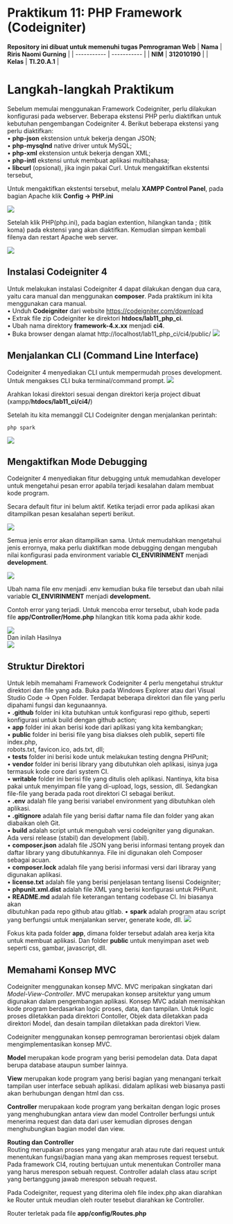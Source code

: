 # Praktikum 11: PHP Framework (Codeigniter)

<strong>Repository ini dibuat untuk memenuhi tugas Pemrograman Web</strong>
| <strong>Nama</strong>      | <strong>Riris Naomi Gurning</strong>  |
| ----------- | -----------  |
| <strong>NIM</strong>       | <strong>312010190</strong>            |
| <strong>Kelas</strong>     | <strong>TI.20.A.1</strong>            |

# <b>Langkah-langkah Praktikum</b>
Sebelum memulai menggunakan Framework Codeigniter, perlu dilakukan konfigurasi pada webserver. Beberapa ekstensi PHP perlu diaktifkan untuk kebutuhan
pengembangan Codeigniter 4.
Berikut beberapa ekstensi yang perlu diaktifkan:
<br>• <b>php-json</b> ekstension untuk bekerja dengan JSON;<br>
• <b>php-mysqlnd</b> native driver untuk MySQL;
<br>• <b>php-xml</b> ekstension untuk bekerja dengan XML;</br>
• <b>php-intl</b> ekstensi untuk membuat aplikasi multibahasa;
<br>• <b>libcurl</b> (opsional), jika ingin pakai Curl. Untuk mengaktifkan ekstentsi tersebut,</br>
<p>Untuk mengaktifkan ekstentsi tersebut, melalu <b>XAMPP Control Panel</b>, pada bagian Apache klik <b>Config -> PHP.ini</b></p>

![](Foto/xampp.png)

<p>Setelah klik PHP(php.ini), pada bagian extention, hilangkan tanda ; (titik koma) pada ekstensi yang akan
diaktifkan. Kemudian simpan kembali filenya dan restart Apache web server.

![](Foto/foto1.png)

## Instalasi Codeigniter 4
Untuk melakukan instalasi Codeigniter 4 dapat dilakukan dengan dua cara, yaitu cara
manual dan menggunakan <b>composer</b>. Pada praktikum ini kita menggunakan cara
manual.
<br>• Unduh <b>Codeigniter</b> dari website https://codeigniter.com/download</br>
• Extrak file zip Codeigniter ke direktori <b>htdocs/lab11_php_ci</b>.
<br>• Ubah nama direktory <b>framework-4.x.xx</b> menjadi <b>ci4</b>.</br>
• Buka browser dengan alamat http://localhost/lab11_php_ci/ci4/public/
![](Foto/foto4.png)

## Menjalankan CLI (Command Line Interface)
Codeigniter 4 menyediakan CLI untuk mempermudah proses development. Untuk mengakses CLI buka terminal/command prompt.
![](Foto/foto2.png)

Arahkan lokasi direktori sesuai dengan direktori kerja project dibuat (xampp/<b>htdocs/lab11_ci/ci4/</b>) <p>Setelah itu kita memanggil CLI Codeigniter dengan menjalankan perintah:</p>
```
php spark
```
![](Foto/foto3.png)

## Mengaktifkan Mode Debugging
Codeigniter 4 menyediakan fitur debugging untuk memudahkan developer untuk
mengetahui pesan error apabila terjadi kesalahan dalam membuat kode program.
<p>Secara default fitur ini belum aktif. Ketika terjadi error pada aplikasi akan ditampilkan pesan kesalahan seperti berikut.</p>

![](Foto/foto5.png)

<p>Semua jenis error akan ditampilkan sama. Untuk memudahkan mengetahui jenis errornya, maka perlu diaktifkan mode debugging dengan mengubah nilai konfigurasi pada environment variable <b>CI_ENVIRINMENT</b> menjadi <b>development</b>.</p>

![](Foto/foto6.png)

Ubah nama file env menjadi .env kemudian buka file tersebut dan ubah nilai variable
<b>CI_ENVIRINMENT</b> menjadi <b>development.</b>

<p>Contoh error yang terjadi. Untuk mencoba error tersebut, ubah kode pada file <b>app/Controller/Home.php</b> hilangkan titik koma pada akhir kode.

![](Foto/foto7.png)
<br>Dan inilah Hasilnya</br>
![](Foto/foto8.png)

## Struktur Direktori
Untuk lebih memahami Framework Codeigniter 4 perlu mengetahui struktur direktori
dan file yang ada. Buka pada Windows Explorer atau dari Visual Studio Code ->
Open Folder.
Terdapat beberapa direktori dan file yang perlu dipahami fungsi dan kegunaannya.
<br>• <b>.github</b> folder ini kita butuhkan untuk konfigurasi repo github, seperti konfigurasi untuk build dengan github action;</br>
• <b>app</b> folder ini akan berisi kode dari aplikasi yang kita kembangkan;
<br>• <b>public</b> folder ini berisi file yang bisa diakses oleh publik, seperti file index.php,</br>
robots.txt, favicon.ico, ads.txt, dll;
<br>• <b>tests</b> folder ini berisi kode untuk melakukan testing dengna PHPunit;</br>
• <b>vendor</b> folder ini berisi library yang dibutuhkan oleh aplikasi, isinya juga termasuk
kode core dari system CI.
<br>• <b>writable</b> folder ini berisi file yang ditulis oleh aplikasi. Nantinya, kita bisa pakai untuk menyimpan file yang di-upload, logs, session, dll.
Sedangkan file-file yang berada pada root direktori CI sebagai berikut.<br>
• <b>.env</b> adalah file yang berisi variabel environment yang dibutuhkan oleh aplikasi.
<br>• <b>.gitignore</b> adalah file yang berisi daftar nama file dan folder yang akan diabaikan oleh Git.</br>
• <b>build</b> adalah script untuk mengubah versi codeigniter yang digunakan. Ada versi
release (stabil) dan development (labil).
<br>• <b>composer.json</b> adalah file JSON yang berisi informasi tentang proyek dan daftar library yang dibutuhkannya. File ini digunakan oleh Composer sebagai acuan.</br>
• <b>composer.lock</b> adalah file yang berisi informasi versi dari libraray yang digunakan
aplikasi.
<br>• <b>license.txt</b> adalah file yang berisi penjelasan tentang lisensi Codeigniter;</br>
• <b>phpunit.xml.dist</b> adalah file XML yang berisi konfigurasi untuk PHPunit.
<br>• <b>README.md</b> adalah file keterangan tentang codebase CI. Ini biasanya akan</br>
dibutuhkan pada repo github atau gitlab.
• <b>spark</b> adalah program atau script yang berfungsi untuk menjalankan server,
generate kode, dll.
![](Foto/foto9.png)
<p>Fokus kita pada folder <b>app</b>, dimana folder tersebut adalah area kerja kita untuk
membuat aplikasi. Dan folder <b>public</b> untuk menyimpan aset web seperti css, gambar,
javascript, dll.</p>

## Memahami Konsep MVC
Codeigniter menggunakan konsep MVC. MVC meripakan singkatan dari *Model-View-Controller*. MVC merupakan konsep arsitektur yang umum digunakan
dalam pengembangan aplikasi. Konsep MVC adalah memisahkan kode program
berdasarkan logic proses, data, dan tampilan. Untuk logic proses diletakkan pada
direktori Contoller, Objek data diletakkan pada direktori Model, dan desain tampilan
diletakkan pada direktori View.

<p>Codeigniter menggunakan konsep pemrograman berorientasi objek dalam
mengimplementasikan konsep MVC.</p>

<p><b>Model</b> merupakan kode program yang berisi pemodelan data. Data dapat berupa database ataupun sumber lainnya.</p>

<p><b>View</b> merupakan kode program yang berisi bagian yang menangani terkait tampilan user interface sebuah aplikasi. didalam aplikasi web biasanya pasti akan berhubungan
dengan html dan css.</p>

<p><b>Controller</b> merupakaan kode program yang berkaitan dengan logic proses yang menghubungkan antara view dan model Controller berfungsi untuk menerima request dan data dari user kemudian diproses dengan menghubungkan bagian model dan view.</p>

<p><b>Routing dan Controller</b>
<br>Routing merupakan proses yang mengatur arah atau rute dari request untuk menentukan
fungsi/bagian mana yang akan memproses request tersebut. Pada framework CI4, routing bertujuan untuk menentukan Controller mana yang harus merespon sebuah request. Controller adalah class atau script yang bertanggung jawab merespon sebuah
request.</p>
<p>Pada Codeigniter, request yang diterima oleh file index.php akan diarahkan ke Router untuk meudian oleh router tesebut diarahkan ke Controller.</p>
Router terletak pada file <b>app/config/Routes.php</b>




